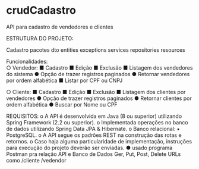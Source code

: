 # crudCadastro
API para cadastro de vendedores e clientes

ESTRUTURA DO PROJETO:

Cadastro
 pacotes
    dto
    entities
    exceptions
    services
    repositories
    resources
    
Funcionalidades:   
○ Vendedor:
■ Cadastro
■ Edição
■ Exclusão
■ Listagem dos vendedores do sistema
● Opção de trazer registros paginados
● Retornar vendedores por ordem alfabética
■ Listar por CPF ou CNPJ

○ Cliente:
■ Cadastro
■ Edição
■ Exclusão
■ Listagem dos clientes por vendedores
● Opção de trazer registros paginados
● Retornar clientes por ordem alfabética
● Buscar por Nome ou CPF

REQUISITOS:
o A API é desenvolvida em Java (8 ou superior) utilizando Spring Framework (2.2 ou superior).
o Implementada operações no banco de dados utilizando Spring Data JPA & Hibernate.
o Banco relacional:
▪ PostgreSQL.
o A API segue os padrões REST na construção das rotas e retornos.
o Caso haja alguma particularidade de implementação, instruções para execução do projeto deverão ser enviadas.
	● usado programa Postman pra relação API e Banco de Dados
	Ger, Put, Post, Delete
	URLs como /cliente
		  /vedendor
